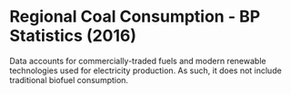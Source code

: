 # Regional Coal Consumption - BP Statistics (2016)

Data accounts for commercially-traded fuels and modern renewable technologies used for electricity production. As such, it does not include traditional biofuel consumption.